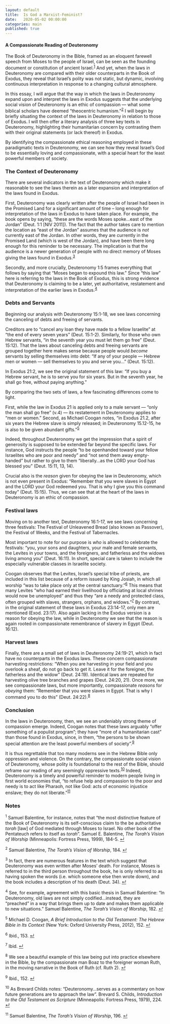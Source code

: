 ```yaml
---
layout: default
title:  Is God a Marxist-Feminist?
date:   2020-05-02 00:00:00
categories: main
published: true
---
```

#### A Compassionate Reading of Deuteronomy
The Book of Deuteronomy in the Bible, framed as an eloquent farewell speech from Moses to the people of Israel, can be seen as the founding document or constitution of ancient Israel.<sup id="a1">[1](#f1)</sup> And yet, when the laws in Deuteronomy are compared with their older counterparts in the Book of Exodus, they reveal that Israel’s polity was not static, but dynamic, involving continuous interpretation in response to a changing cultural atmosphere.

In this essay, I will argue that the way in which the laws in Deuteronomy expand upon and interpret the laws in Exodus suggests that the underlying social vision of Deuteronomy is an ethic of compassion — what some biblical scholars have deemed “theocentric humanism.”<sup id="a2">[2](#f2)</sup>  I will begin by briefly situating the context of the laws in Deuteronomy in relation to those of Exodus. I will then offer a literary analysis of three key texts in Deuteronomy, highlighting their humanitarian concern by contrasting them with their original statements (or lack thereof) in Exodus.

By identifying the compassionate ethical reasoning employed in these paradigmatic texts in Deuteronomy, we can see how they reveal Israel’s God to be essentially loving and compassionate, with a special heart for the least powerful members of society.

### The Context of Deuteronomy
There are several indicators in the text of Deuteronomy which make it reasonable to see the laws therein as a later expansion and interpretation of the laws found in Exodus.

First, Deuteronomy was clearly written after the people of Israel had been in the Promised Land for a significant amount of time – long enough for interpretation of the laws in Exodus to have taken place. For example, the book opens by saying, “these are the words Moses spoke…east of the Jordan” (Deut. 1:1 [NIV 2011]). The fact that the author takes care to mention the location as “east of the Jordan” assumes that the audience is *not* currently east of the Jordan. In other words, they are currently in the Promised Land (which is west of the Jordan), and have been there long enough for this reminder to be necessary. The implication is that the audience is a newer generation of people with no direct memory of Moses giving the laws found in Exodus.<sup id="a3">[3](#f3)</sup>

Secondly, and more crucially, Deuteronomy 1:5 frames everything that follows by saying that “Moses began to expound this law.” Since “this law” here is referring to the laws in the Book of Exodus, this is strong evidence that Deuteronomy is claiming to be a later, yet authoritative, restatement and interpretation of the earlier laws in Exodus.<sup id="a4">[4](#f4)</sup>

### Debts and Servants
Beginning our analysis with Deuteronomy 15:1-18, we see laws concerning the canceling of debts and freeing of servants.

Creditors are to “cancel any loan they have made to a fellow Israelite” at “the end of every seven years” (Deut. 15:1-2). Similarly, for those who own Hebrew servants, “in the seventh year you must let them go free” (Deut. 15:12). That the laws about canceling debts and freeing servants are grouped together here makes sense because people would *become* servants by selling themselves into debt: “If any of your people — Hebrew men or women — sell themselves to you and serve you…” (Deut. 15:12).

In Exodus 21:2, we see the original statement of this law: “If you buy a Hebrew servant, he is to serve you for six years. But in the seventh year, he shall go free, without paying anything.”

By comparing the two sets of laws, a few fascinating differences come to light.

First, while the law in Exodus 21 is applied only to a male servant — “only the man shall go free” (v.4) — its restatement in Deuteronomy applies to “men or women.” Second, as Michael Coogan notes, “in Exodus 21.2, after six years the Hebrew slave is simply released; in Deuteronomy 15.12-15, he is also to be given abundant gifts.”<sup id="a5">[5](#f5)</sup>

Indeed, throughout Deuteronomy we get the impression that a spirit of generosity is supposed to be extended far beyond the specific laws. For instance, God instructs the people “to be openhanded toward your fellow Israelites who are poor and needy” and “not send them away empty-handed” but rather to give to them “liberally…as the LORD your God has blessed you” (Deut. 15:11, 13, 14).

Crucial also is the *reason* given for obeying the law in Deuteronomy, which is not even present in Exodus: “Remember that you were slaves in Egypt and the LORD your God redeemed you. That is why I give you this command today” (Deut. 15:15). Thus, we can see that at the heart of the laws in Deuteronomy is an ethic of compassion.

### Festival laws
Moving on to another text, Deuteronomy 16:1-17, we see laws concerning three festivals: The Festival of Unleavened Bread (also known as Passover), the Festival of Weeks, and the Festival of Tabernacles.

Most important to note for our purpose is *who* is allowed to celebrate the festivals: “you, your sons and daughters, your male and female servants, the Levites in your towns, and the foreigners, and fatherless and the widows living among you” (Deut. 16:11). In short, special care is taken to include the especially vulnerable classes in Israelite society.

Coogan observes that the Levites, Israel’s special tribe of priests, are included in this list because of a reform issued by King Josiah, in which all worship “was to take place only at the central sanctuary.”<sup id="a6">[6](#f6)</sup> This means that many Levites “who had earned their livelihood by officiating at local shrines would now be unemployed” and thus they “are a needy and protected class, often grouped with slaves, strangers, orphans, and widows.”<sup id="a7">[7](#f7)</sup>  By contrast, in the original statement of these laws in Exodus 23:14-17, only men are mentioned (Exod. 23:17). Also again lacking in the Exodus version is a reason for obeying the law, while in Deuteronomy we see that the reason is again rooted in compassionate remembrance of slavery in Egypt (Deut. 16:12).

### Harvest laws
Finally, there are a small set of laws in Deuteronomy 24:19-21, which in fact have no counterparts in the Exodus laws. These concern compassionate harvesting restrictions: “When you are harvesting in your field and you overlook a sheaf, do not go back to get it. Leave it for the foreigner, the fatherless and the widow” (Deut. 24:19). Identical laws are repeated for harvesting olive tree branches and grapes (Deut. 24:20, 21). Once more, we see compassionate laws, but more importantly, compassionate *reasons* for *obeying* them: “Remember that you were slaves in Egypt. That is why I command you to do this” (Deut. 24:22).<sup id="a8">[8](#f8)</sup>

### Conclusion
In the laws in Deuteronomy, then, we see an undeniably strong theme of compassion emerge. Indeed, Coogan notes that these laws arguably “offer something of a populist program”; they have “more of a humanitarian cast” than those found in Exodus, since, in them, “the persons to be shown special attention are the least powerful members of society”.<sup id="a9">[9](#f9)</sup>

It is thus regrettable that too many moderns see in the Hebrew Bible only oppression and violence. On the contrary, the compassionate social vision of Deuteronomy, whose polity is foundational to the rest of the Bible, should reframe our reading of any seemingly oppressive texts.<sup id="a10">[10](#f10)</sup> Indeed, Deuteronomy is a timely and powerful reminder to modern people living in first world economies that, “to refuse help and compassion to the poor and needy is to act like Pharaoh, not like God: acts of economic injustice enslave; they do not liberate.”<sup id="a11">[11](#f11)</sup>

### Notes
<sup id="f1">1</sup> Samuel Balentine, for instance, notes that “the most distinctive feature of the Book of Deuteronomy is its self-conscious claim to the be authoritative *torah* [law] of God mediated through Moses to Israel. No other book of the Pentateuch refers to itself as *torah*”. Samuel E. Balentine, *The Torah’s Vision of Worship* (Minneapolis: Fortress Press, 1999), 184-5. [↵](#a1)

<sup id="f2">2</sup> Samuel Balentine, *The Torah’s Vision of Worship*, 184. [↵](#a2)

<sup id="f3">3</sup> In fact, there are numerous features in the text which suggest that Deuteronomy was even written after Moses’ death. For instance, Moses is referred to in the third person throughout the book, he is only referred to as having spoken the words (i.e. which someone else then wrote down), and the book includes a description of his death (Deut. 34). [↵](#a3)

<sup id="f4">4</sup> See, for example, agreement with this basic thesis in Samuel Balentine: “In Deuteronomy, old laws are not simply codified…instead, they are “preached” in a way that brings them up to date and makes them applicable to new situations.” Samuel Balentine, *The Torah’s Vision of Worship*, 182. [↵](#a4)

<sup id="f5">5</sup> Michael D. Coogan, *A Brief Introduction to the Old Testament: The Hebrew Bible in Its Context* (New York: Oxford University Press, 2012), 152. [↵](#a5)

<sup id="f6">6</sup> Ibid., 153. [↵](#a6)

<sup id="f7">7</sup> Ibid. [↵](#a7)

<sup id="f8">8</sup> We see a beautiful example of this law being put into practice elsewhere in the Bible, by the compassionate man Boaz to the foreigner woman Ruth, in the moving narrative in the Book of Ruth (cf. Ruth 2). [↵](#a8)

<sup id="f9">9</sup> Ibid., 152. [↵](#a9)

<sup id="f10">10</sup> As Brevard Childs notes: “Deuteronomy…serves as a commentary on how future generations are to approach the law”. Brevard S. Childs, *Introduction to the Old Testament as Scripture* (Minneapolis: Fortress Press, 1979), 224. [↵](#a10)

<sup id="f11">11</sup> Samuel Balentine, *The Torah’s Vision of Worship*, 196. [↵](#a11)

